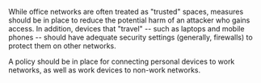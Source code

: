 
While office networks are often treated as "trusted" spaces, measures should be in place to reduce the potential harm of an attacker who gains access.  In addition, devices that "travel"  -- such as laptops and mobile phones -- should have adequate security settings (generally, firewalls) to protect them on other networks.

A policy should be in place for connecting personal devices to work networks, as well as work devices to non-work networks.
